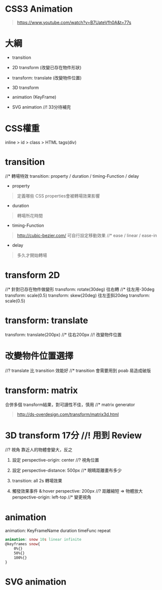 # CSS3 Animation
> https://www.youtube.com/watch?v=B7UateVfh0A&t=77s

# 大綱
- transition
- 2D transform (改變已存在物件形狀)
- transform: translate (改變物件位置)
- 3D transform
- animation (KeyFrame)

- SVG animation //! 33分待補完

# CSS權重
inline > id > class > HTML tags(div)

# transition
//* 轉場特效
transition: property / duration / timing-Function / delay
- property
> 定義哪些 CSS properties會被轉場效果影響
- duration
> 轉場所花時間
- timing-Function
> http://cubic-bezier.com/ 可自行設定移動效果
//* ease / linear / ease-in
- delay 
> 多久才開始轉場

# transform 2D
//* 針對已存在物件做變形
transform: rotate(30deg) 往右轉 //* 往左用-30deg
transform: scale(0.5)
transform: skew(20deg)  往左歪斜20deg
transform: scale(0.5)

# transform: translate
transform: translate(200px)  //* 往右200px
//! 改變物件位置

# 改變物件位置選擇
//? translate 比 transition 效能好
//* transition 會需要用到 poab 易造成破版

# transform: matrix
合併多個 transform結果，對可讀性不佳，慎用
//* matrix generator
>http://ds-overdesign.com/transform/matrix3d.html

# 3D transform 17分  //! 用到 Review
//? 視角 靠近人的物體會變大，反之

1. 設定 perspective-origin: center 
//? 視角位置

2. 設定 perspective-distance: 500px
//* 眼睛距離畫布多少

3. transition: all 2s 轉場效果
4. 觸發效果事件
&:hover
    perspective: 200px //? 距離縮短 => 物體放大
    perspective-origin: left-top //* 變更視角

# animation
animation: KeyFrameName duration timeFunc repeat
```scss
animation: snow 10s linear infinite
@keyframes snow{
    0%{}
    50%{}
    100%{}
}
```

# SVG animation
